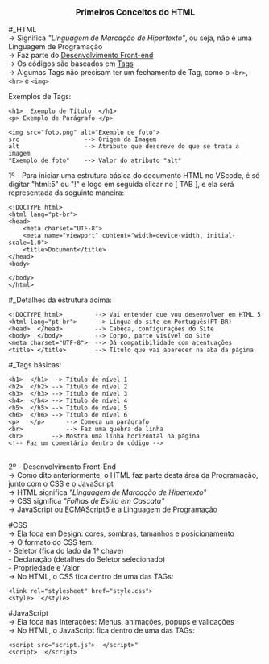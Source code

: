 <h3 align="center">Primeiros Conceitos do HTML</h3>

#_HTML<br>
-> Significa <em>"Linguagem de Marcação de Hipertexto"</em>, ou seja, não é uma Linguagem de Programação<br>
-> Faz parte do <ins>Desenvolvimento Front-end</ins><br>
-> Os códigos são baseados em <ins>Tags</ins><br>
-> Algumas Tags não precisam ter um fechamento de Tag, como o <code>&lt;br&gt;</code>, <code>&lt;hr&gt;</code> e <code>&lt;img&gt;</code>

Exemplos de Tags:	

    <h1>  Exemplo de Título  </h1>
    <p> Exemplo de Parágrafo </p>
    
    <img src="foto.png" alt="Exemplo de foto">
    src                  --> Origem da Imagem
    alt                  --> Atributo que descreve do que se trata a imagem
    "Exemplo de foto"    --> Valor do atributo "alt"

1º - Para iniciar uma estrutura básica do documento HTML no VScode, é só digitar "html:5" ou "!" e logo em seguida clicar no [ TAB ], e ela será representada da seguinte maneira:<br>


    <!DOCTYPE html>
    <html lang="pt-br">
    <head>
        <meta charset="UTF-8">
        <meta name="viewport" content="width=device-width, initial-scale=1.0">
        <title>Document</title>
    </head>
    <body>    
    
    </body>
    </html>

#_Detalhes da estrutura acima:

    <!DOCTYPE html>	        --> Vai entender que vou desenvolver em HTML 5
    <html lang="pt-br">     --> Língua do site em Português(PT-BR)
    <head>	</head>	        --> Cabeça, configurações do Site
    <body>	</body>	        --> Corpo, parte visível do Site
    <meta charset="UTF-8">  --> Dá compatibilidade com acentuações
    <title>	</title>        --> Título que vai aparecer na aba da página

#_Tags básicas:

    <h1>  </h1>	--> Título de nível 1
    <h2>  </h2>	--> Título de nível 2
    <h3>  </h3>	--> Título de nível 3
    <h4>  </h4>	--> Título de nível 4
    <h5>  </h5>	--> Título de nível 5
    <h6>  </h6>	--> Título de nível 6
    <p>   </p>   	--> Começa um parágrafo
    <br>        	--> Faz uma quebra de linha
    <hr>       	--> Mostra uma linha horizontal na página
    <!-- Faz um comentário dentro do código -->

<br>2º - Desenvolvimento Front-End<br>
-> Como dito anteriormente, o HTML faz parte desta área da Programação, junto com o CSS e o JavaScript<br>
-> HTML significa <em>"Linguagem de Marcação de Hipertexto"</em><br>
-> CSS significa <em>"Folhas de Estilo em Cascata"</em><br>
-> JavaScript ou ECMAScript6 é a Linguagem de Programação<br>

#CSS<br>
-> Ela foca em Design: cores, sombras, tamanhos e posicionamento<br>
-> O formato do CSS tem:<br>
	- Seletor (fica do lado da 1ª chave)<br>
	- Declaração (detalhes do Seletor selecionado)<br>
	- Propriedade e Valor<br>
-> No HTML, o CSS fica dentro de uma das TAGs:

    <link rel="stylesheet" href="style.css">
    <style>  </style>

#JavaScript<br>
-> Ela foca nas Interações: Menus, animações, popups e validações<br>
-> No HTML, o JavaScript fica dentro de uma das TAGs:
         
    <script src="script.js">  </script>"
    <script>  </script>
